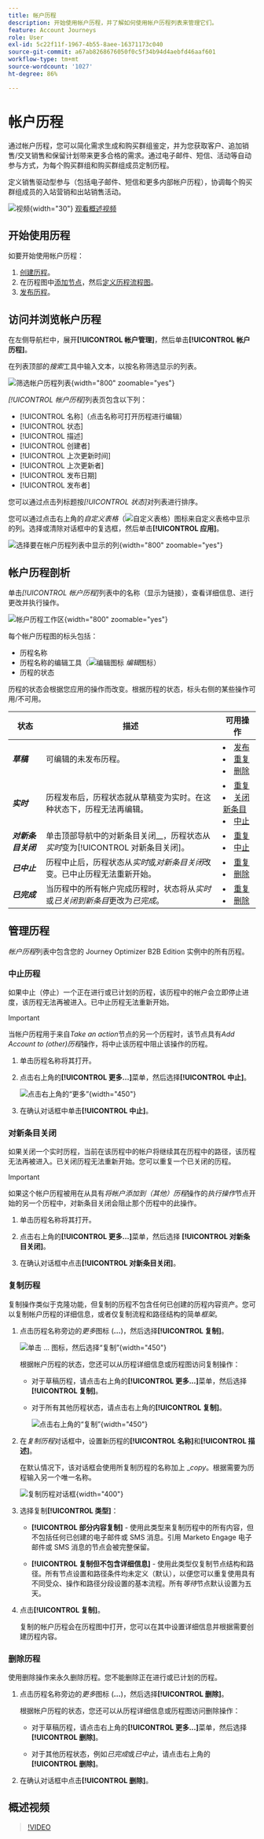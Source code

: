 ```yaml
---
title: 帐户历程
description: 开始使用帐户历程，并了解如何使用帐户历程列表来管理它们。
feature: Account Journeys
role: User
exl-id: 5c22f11f-1967-4b55-8aee-16371173c040
source-git-commit: a67ab8268676050f0c5f34b94d4aebfd46aaf601
workflow-type: tm+mt
source-wordcount: '1027'
ht-degree: 86%

---
```



# 帐户历程

通过帐户历程，您可以简化需求生成和购买群组鉴定，并为您获取客户、追加销售/交叉销售和保留计划带来更多合格的需求。通过电子邮件、短信、活动等自动参与方式，为每个购买群组和购买群组成员定制历程。

定义销售驱动型参与（包括电子邮件、短信和更多内部帐户历程），协调每个购买群组成员的入站营销和出站销售活动。

![视频](../../assets/do-not-localize/icon-video.svg){width="30"} [观看概述视频](#overview-video)

## 开始使用历程

如要开始使用帐户历程：

1. [创建历程](./create-publish-journey.md#create-an-account-journey)。
1. 在历程图中[添加节点](./create-publish-journey.md#add-a-node)，然后[定义历程流程图](./create-publish-journey.md#add-and-delete-a-path)。
1. [发布历程](./create-publish-journey.md#publish-an-account-journey)。

## 访问并浏览帐户历程

在左侧导航栏中，展开&#x200B;**[!UICONTROL 帐户管理]**，然后单击&#x200B;**[!UICONTROL 帐户历程]**。

在列表顶部的&#x200B;_搜索_&#x200B;工具中输入文本，以按名称筛选显示的列表。

![筛选帐户历程列表](./assets/account-journeys-list-search-filter.png){width="800" zoomable="yes"}

_[!UICONTROL 帐户历程]_&#x200B;列表页包含以下列：

* [!UICONTROL 名称]（点击名称可打开历程进行编辑）
* [!UICONTROL 状态]
* [!UICONTROL 描述]
* [!UICONTROL 创建者]
* [!UICONTROL 上次更新时间]
* [!UICONTROL 上次更新者]
* [!UICONTROL 发布日期]
* [!UICONTROL 发布者]

您可以通过点击列标题按&#x200B;_[!UICONTROL 状态]_&#x200B;对列表进行排序。

您可以通过点击右上角的&#x200B;_自定义表格_（![自定义表格](../assets/do-not-localize/icon-column-settings.svg)）图标来自定义表格中显示的列。选择或清除对话框中的复选框，然后单击&#x200B;**[!UICONTROL 应用]**。

![选择要在帐户历程列表中显示的列](./assets/account-journeys-list-columns.png){width="800" zoomable="yes"}

## 帐户历程剖析

单击&#x200B;_[!UICONTROL 帐户历程]_&#x200B;列表中的名称（显示为链接），查看详细信息、进行更改并执行操作。

![帐户历程工作区](./assets/account-journey-workspace.png){width="800" zoomable="yes"}

每个帐户历程图的标头包括：

* 历程名称
* 历程名称的编辑工具（![编辑图标](../assets/do-not-localize/icon-edit.svg) _编辑_&#x200B;图标）
* 历程的状态

历程的状态会根据您应用的操作而改变。根据历程的状态，标头右侧的某些操作可用/不可用。

| 状态 | 描述 | 可用操作 |
| ------ | ----------- | ----------------- |
| _**草稿**_ | 可编辑的未发布历程。 | <li>[发布](./create-publish-journey.md#publish-an-account-journey)<li>[重复](#duplicate-journey) <li>[删除](#delete-journey) |
| _**实时**_ | 历程发布后，历程状态就从草稿变为实时。在这种状态下，历程无法再编辑。 | <li>[重复](#duplicate-journey)<li>[关闭新条目](#close-to-new-entries) <li>[中止](#abort-journey) |
| _**对新条目关闭**_ | 单击顶部导航中的对新条目关闭&#x200B;__，历程状态从&#x200B;_实时_&#x200B;变为[!UICONTROL 对新条目关闭]。 | <li>[重复](#duplicate-journey) <li>[中止](#abort-journey) |
| _**已中止**_ | 历程中止后，历程状态从&#x200B;_实时_&#x200B;或&#x200B;_对新条目关闭_&#x200B;改变。已中止历程无法重新开始。 | <li>[重复](#duplicate-journey) <li>[删除](#delete-journey) |
| _**已完成**_ | 当历程中的所有帐户完成历程时，状态将从&#x200B;_实时_&#x200B;或&#x200B;_已关闭到新条目_&#x200B;更改为&#x200B;_已完成_。 | <li>[重复](#duplicate-journey) <li>[删除](#delete-journey) |

## 管理历程

_帐户历程_&#x200B;列表中包含您的 Journey Optimizer B2B Edition 实例中的所有历程。

### 中止历程

如果中止（停止）一个正在进行或已计划的历程，该历程中的帐户会立即停止进度，该历程无法再被进入。已中止历程无法重新开始。

>[!IMPORTANT]
>
>当帐户历程用于来自&#x200B;_Take an action_&#x200B;节点的另一个历程时，该节点具有&#x200B;_Add Account to (other)历程_&#x200B;操作，将中止该历程中阻止该操作的历程。

1. 单击历程名称将其打开。

1. 点击右上角的&#x200B;**[!UICONTROL 更多...]**&#x200B;菜单，然后选择&#x200B;**[!UICONTROL 中止]**。

   ![点击右上角的“更多”](./assets/account-journey-live-more-menu.png){width="450"}

1. 在确认对话框中单击&#x200B;**[!UICONTROL 中止]**。

### 对新条目关闭

如果关闭一个实时历程，当前在该历程中的帐户将继续其在历程中的路径，该历程无法再被进入。已关闭历程无法重新开始。您可以重复一个已关闭的历程。

>[!IMPORTANT]
>
>如果这个帐户历程被用在从具有&#x200B;_将帐户添加到（其他）历程_&#x200B;操作的&#x200B;_执行操作_&#x200B;节点开始的另一个历程中，对新条目关闭会阻止那个历程中的此操作。

1. 单击历程名称将其打开。

1. 点击右上角的&#x200B;**[!UICONTROL 更多...]**&#x200B;菜单，然后选择 **[!UICONTROL 对新条目关闭]**。

1. 在确认对话框中点击&#x200B;**[!UICONTROL 对新条目关闭]**。

### 复制历程

复制操作类似于克隆功能，但复制的历程不包含任何已创建的历程内容资产。您可以复制帐户历程的详细信息，或者仅复制流程和路径结构的简单&#x200B;_框架_。

1. 点击历程名称旁边的&#x200B;_更多_&#x200B;图标 (**...**)，然后选择&#x200B;**[!UICONTROL 复制]**。

   ![单击 ... 图标，然后选择“复制”](./assets/account-journeys-list-more-menu.png){width="450"}

   根据帐户历程的状态，您还可以从历程详细信息或历程图访问复制操作：

   * 对于草稿历程，请点击右上角的&#x200B;**[!UICONTROL 更多...]**&#x200B;菜单，然后选择&#x200B;**[!UICONTROL 复制]**。

   * 对于所有其他历程状态，请点击右上角的&#x200B;**[!UICONTROL 复制]**。

     ![点击右上角的“复制”](./assets/account-journey-duplicate-button.png){width="450"}

1. 在&#x200B;_复制历程_&#x200B;对话框中，设置新历程的&#x200B;**[!UICONTROL 名称]**&#x200B;和&#x200B;**[!UICONTROL 描述]**。

   在默认情况下，该对话框会使用所复制历程的名称加上 __copy_。根据需要为历程输入另一个唯一名称。

   ![复制历程对话框](./assets/account-journey-duplicate-dialog.png){width="400"}

1. 选择复制&#x200B;**[!UICONTROL 类型]**：

   * **[!UICONTROL 部分内容复制]** - 使用此类型来复制历程中的所有内容，但不包括任何已创建的电子邮件或 SMS 消息。引用 Marketo Engage 电子邮件或 SMS 消息的节点会被完整保留。

   * **[!UICONTROL 复制但不包含详细信息]** - 使用此类型仅复制节点结构和路径。所有节点设置和路径条件均未定义（默认），以便您可以重复使用具有不同受众、操作和路径分段设置的基本流程。所有&#x200B;_等待_&#x200B;节点默认设置为五天。

1. 点击&#x200B;**[!UICONTROL 复制]**。

   复制的帐户历程会在历程图中打开，您可以在其中设置详细信息并根据需要创建历程内容。

### 删除历程

使用删除操作来永久删除历程。您不能删除正在进行或已计划的历程。

1. 点击历程名称旁边的&#x200B;_更多_&#x200B;图标 (**...**)，然后选择&#x200B;**[!UICONTROL 删除]**。

   根据帐户历程的状态，您还可以从历程详细信息或历程图访问删除操作：

   * 对于草稿历程，请点击右上角的&#x200B;**[!UICONTROL 更多...]**&#x200B;菜单，然后选择&#x200B;**[!UICONTROL 删除]**。

   * 对于其他历程状态，例如&#x200B;_已完成_&#x200B;或&#x200B;_已中止_，请点击右上角的&#x200B;**[!UICONTROL 删除]**。

1. 在确认对话框中点击&#x200B;**[!UICONTROL 删除]**。

## 概述视频

>[!VIDEO](https://video.tv.adobe.com/v/3443202/?learn=on)
